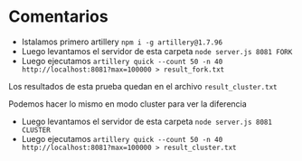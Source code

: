 # Comentarios

- Istalamos primero artillery  `npm i -g artillery@1.7.96`
- Luego levantamos el servidor de esta carpeta `node server.js 8081 FORK` 
- Luego ejecutamos `artillery quick --count 50 -n 40 http://localhost:8081?max=100000 > result_fork.txt`

Los resultados de esta prueba quedan en el archivo `result_cluster.txt`


Podemos hacer lo mismo en modo cluster para ver la diferencia
- Luego levantamos el servidor de esta carpeta `node server.js 8081 CLUSTER`
- Luego ejecutamos `artillery quick --count 50 -n 40 http://localhost:8081?max=100000 > result_cluster.txt`

